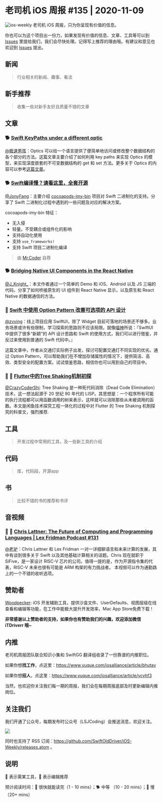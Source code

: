# 老司机 iOS 周报 #135 | 2020-11-09

![ios-weekly](https://github.com/SwiftOldDriver/iOS-Weekly/blob/master/assets/ios-weekly.png?raw=true)
老司机 iOS 周报，只为你呈现有价值的信息。

你也可以为这个项目出一份力，如果发现有价值的信息、文章、工具等可以到 [Issues](https://github.com/SwiftOldDriver/iOS-Weekly/issues) 里提给我们，我们会尽快处理。记得写上推荐的理由哦。有建议和意见也欢迎到 [Issues](https://github.com/SwiftOldDriver/iOS-Weekly/issues) 提出。

## 新闻

> 行业相关的新闻、趣事、看法

## 新手推荐

> 收集一些对新手友好且质量不错的文章

## 文章

### 🐕 [Swift KeyPaths under a different optic](https://www.47deg.com/blog/keypaths-optics/)

[@极速男孩](https://github.com/ztlyyznf001)：Optics 可以给一个语言提供了便简单地访问或修改整个数据结构的各个部分的方法。这篇文章主要介绍了如何利用 key paths 来实现 Optics 的模型，来实现深度嵌套的不可变数据结构的 get 和 set 方法。更多关于 Optics 的内容可以参考[这篇文章](https://www.47deg.com/blog/optics/)。

### 🐕 [Swift编译慢？请看这里，全套开源](https://juejin.im/post/6890419459639476237)

[@JonyFang](https://github.com/JonyFang)：主要介绍 [cocoapods-imy-bin](https://github.com/MeetYouDevs/cocoapods-imy-bin) 项目对 Swift 二进制化的支持。分享了 Swift 二进制化过程中遇到的一些问题及对应的解决方案。

cocoapods-imy-bin 特征：

- 无入侵
- 轻量。不受耦合或组件化的影响
- 支持自动化使用
- 支持 `use_frameworks!`
- 支持 Swift 项目二进制化编译

> 由 [Mr.Coder](https://github.com/su350380433) 自荐

### 🐕 [Bridging Native UI Components in the React Native](https://www.netguru.com/codestories/bridging-native-ui-components-in-the-react-native)

[@J_Knight_](https://github.com/knightsj)：本文作者通过一个简单的 Demo 和 iOS、Android 以及 JS 三端的代码，分享了如何桥接原生的 UI 组件到 React Native 显示，以及原生和 React Native 的数据通信的方法。

### 🐎 [Swift 中使用 Option Pattern 改善可选项的 API 设计](https://onevcat.com/2020/10/use-options-pattern/)

[@zvving](https://github.com/zvving)：线上项目应用 SwiftUI，除了 Widget 目前可落地的场景还不够多。业务场景或许有些限制，学习探索的思路则不应该局限。就像[喵神](https://onevcat.com/tabs/about/)所说：『SwiftUI 中提供了很多“新颖”的 API 设计思路和 Swift 的使用方式，我们可以进行借鉴，并反过来使用到普通的 Swift 代码中。』

这篇文章中，作者从交通灯实际例子出发，探讨可配置交通灯不同实现的优劣。通过 Option Pattern，可以帮助我们在不增加存储属性的情况下，提供简洁、高效、类型安全的配置方案。试试借鉴思路，相信你也可以用到自己的项目中。

### 🌟 🐢 [Flutter中的Tree Shaking机制初探](https://mp.weixin.qq.com/s/Uv6vKiESZVplTYQV9T07Yg)

[@CrazyCoderShi](https://github.com/CrazyCoderShi): Tree Shaking 是一种死代码消除（Dead Code Elimination）技术，这一想法起源于 20 世纪 90 年代的 LISP。其思想是：一个程序所有可能的执行流程都可以用函数调用的树来表示，这样就可以消除那些从未被调用的函数。本文是闲鱼技术探究工程一体化的过程中对 Flutter 的 Tree Shaking 机制探究的科普文，强烈推荐.

## 工具

> 开发过程中常用的工具，及一些新工具的介绍

## 代码

> 库，代码段，开源app

## 书

> 比较不错的书的推荐和书评

## 音视频

### 🐢 🚧 [Chris Lattner: The Future of Computing and Programming Languages | Lex Fridman Podcast #131](https://www.youtube.com/watch?v=nWTvXbQHwWs)

[@老驴](https://www.weibo.com/6090610445)：Chris Lattner 和 Lex Fridman 一对一详细聊语言和未来计算的发展，其中有谈到很多关于 Swift 以及其他基础计算相关的话题。Chris 现在就职于 SiFive，是一家设计 RISC-V 芯片的公司。值得一提的是，作为开源指令集的代表，RISC-V 未来也很有可能是 ARM 构架的有力挑战者。
本视频可以作为通勤路上的一个不错的收听选项。

## 赞助者

[Woodpecker](https://apps.apple.com/cn/app/woodpecker/id1333548463?mt=12): iOS 开发辅助工具，提供沙盒文件、UserDefaults、视图层级在线查看和编辑等功能，在工作中能极大提升开发效率，Mac App Store免费下载！

**非常感谢以上赞助者的支持，如果你也有赞助我们的兴趣，欢迎添加微信 iTDriverr 哦~**

## 内推

老司机周报团队联合知识小集和 SwiftGG 翻译组收录了一份靠谱的内推职位。

如果你想**找工作**，点这里：https://www.yuque.com/iosalliance/article/bhutav

如果你想**招人**，点这里：https://www.yuque.com/iosalliance/article/ycyhf3

当然，也欢迎你关注我们每一期的周报，我们会在每期周报底部及时更新编辑内推岗位。

## 关注我们

我们开通了公众号，每期发布时公众号（LSJCoding）会推送消息，欢迎关注。

![](https://github.com/SwiftOldDriver/iOS-Weekly/blob/master/assets/qrcode_for_wechat.jpg?raw=true)

同时也支持了 RSS 订阅：https://github.com/SwiftOldDriver/iOS-Weekly/releases.atom 。

## 说明

🚧 表示需某工具，🌟 表示编辑推荐

预计阅读时间：🐎 很快就能读完（1 - 10 mins）；🐕 中等 （10 - 20 mins）；🐢 慢（20+ mins）
